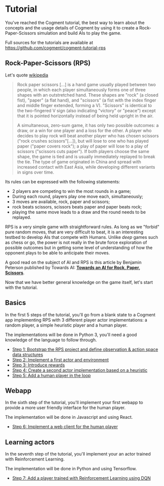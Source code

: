 # Tutorial

You've reached the Cogment tutorial, the best way to learn about the concepts and the usage details of Cogment by using it to create a Rock-Paper-Scissors simulation and build AIs to play the game.

Full sources for the tutorials are available at <https://github.com/cogment/cogment-tutorial-rps>

## Rock-Paper-Scissors (RPS)

Let's quote [wikipedia](https://en.wikipedia.org/wiki/Rock_paper_scissors)

> Rock paper scissors [...] is a hand game usually played between two people, in which each player simultaneously forms one of three shapes with an outstretched hand. These shapes are "rock" (a closed fist), "paper" (a flat hand), and "scissors" (a fist with the index finger and middle finger extended, forming a V). "Scissors" is identical to the two-fingered V sign (also indicating "victory" or "peace") except that it is pointed horizontally instead of being held upright in the air.
>
> A simultaneous, zero-sum game, it has only two possible outcomes: a draw, or a win for one player and a loss for the other. A player who decides to play rock will beat another player who has chosen scissors ("rock crushes scissors"[...]), but will lose to one who has played paper ("paper covers rock"); a play of paper will lose to a play of scissors ("scissors cuts paper"). If both players choose the same shape, the game is tied and is usually immediately replayed to break the tie. The type of game originated in China and spread with increased contact with East Asia, while developing different variants in signs over time.

Its rules can be expressed with the following statements:

- 2 players are competing to win the most rounds in a game;
- During each round, players play one move each, simultaneously;
- 3 moves are available, rock, paper and scissors;
- rock beats scissors, scissors beats paper and paper beats rock;
- playing the same move leads to a draw and the round needs to be replayed.

RPS is a very simple game with straightforward rules. As long as we "forbid" pure random moves, that are very difficult to beat, it is an interesting testbed to develop AIs that compete with Humans. Unlike _deep_ games such as chess or go, the power is not really in the brute force exploration of possible outcomes but in getting some level of understanding of how the opponent plays to be able to anticipate their moves.

A good read on the subject of AI and RPS is this article by Benjamin Peterson published by Towards AI: [**Towards an AI for Rock, Paper, Scissors**](https://towardsai.net/p/artificial-intelligence/towards-an-ai-for-rock-paper-scissors-3fb05780271f).

Now that we have better general knowledge on the game itself, let's start with the tutorial.

## Basics

In the first 5 steps of the tutorial, you'll go from a blank state to a Cogment app implementing RPS with 3 different player actor implementations: a random player, a simple heuristic player and a human player.

The implementations will be done in Python 3, you'll need a good knowledge of the language to follow through.

- [Step 1: Bootstrap the RPS project and define observation & action space data structures](./1-bootstrap-and-data-structures.md)
- [Step 2: Implement a first actor and environment](./2-random-player.md)
- [Step 3: Introduce rewards](./3-rewards.md)
- [Step 4: Create a second actor implementation based on a heuristic](./4-heuristic-player.md)
- [Step 5: Add a human player in the loop](./5-human-player.md)

## Webapp

In the sixth step of the tutorial, you'll implement your first webapp to provide a more user friendly interface for the human player.

The implementation will be done in Javascript and using React.

- [Step 6: Implement a web client for the human player](./6-web-client.md)

## Learning actors

In the seventh step of the tutorial, you'll implement your an actor trained with Reinforcement Learning.

The implementation will be done in Python and using Tensorflow.

- [Step 7: Add a player trained with Reinforcement Learning using DQN](./7-dqn-player.md)
